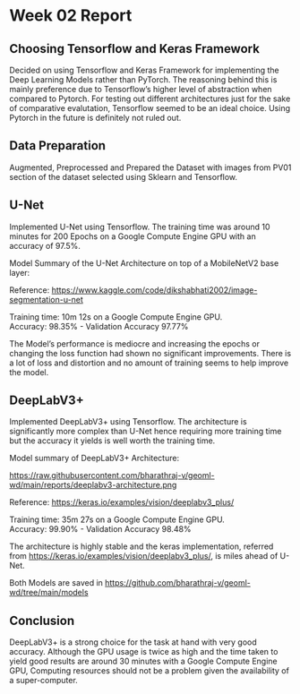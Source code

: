 # Week 02 Report

## Choosing Tensorflow and Keras Framework

Decided on using Tensorflow and Keras Framework for implementing the Deep Learning Models rather than PyTorch. The reasoning behind this is mainly preference due to Tensorflow’s higher level of abstraction when compared to Pytorch. For testing out different architectures just for the sake of comparative evalutation, Tensorflow seemed to be an ideal choice. Using Pytorch in the future is definitely not ruled out.

## Data Preparation

Augmented, Preprocessed and Prepared the Dataset with images from PV01 section of the dataset selected using Sklearn and Tensorflow.

## U-Net

Implemented U-Net using Tensorflow. The training time was around 10 minutes for 200 Epochs on a Google Compute Engine GPU with an accuracy of 97.5%.

Model Summary of the U-Net Architecture on top of a MobileNetV2 base layer:

Reference: https://www.kaggle.com/code/dikshabhati2002/image-segmentation-u-net

Training time: 10m 12s on a Google Compute Engine GPU.  
Accuracy: 98.35% - Validation Accuracy 97.77%

The Model’s performance is mediocre and increasing the epochs or changing the loss function had shown no significant improvements. There is a lot of loss and distortion and no amount of training seems to help improve the model. 

## DeepLabV3+

Implemented DeepLabV3+ using Tensorflow. The architecture is significantly more complex than U-Net hence requiring more training time but the accuracy it yields is well worth the training time.

Model summary of DeepLabV3+ Architecture:

https://raw.githubusercontent.com/bharathraj-v/geoml-wd/main/reports/deeplabv3-architecture.png

Reference: https://keras.io/examples/vision/deeplabv3_plus/

Training time: 35m 27s on a Google Compute Engine GPU.  
Accuracy: 99.90% - Validation Accuracy 98.48%

The architecture is highly stable and the keras implementation, referred from https://keras.io/examples/vision/deeplabv3_plus/, is miles ahead of U-Net.

Both Models are saved in https://github.com/bharathraj-v/geoml-wd/tree/main/models

## Conclusion

DeepLabV3+ is a strong choice for the task at hand with very good accuracy. Although the GPU usage is twice as high and the time taken to yield good results are around 30 minutes with a Google Compute Engine GPU, Computing resources should not be a problem given the availability of a super-computer.